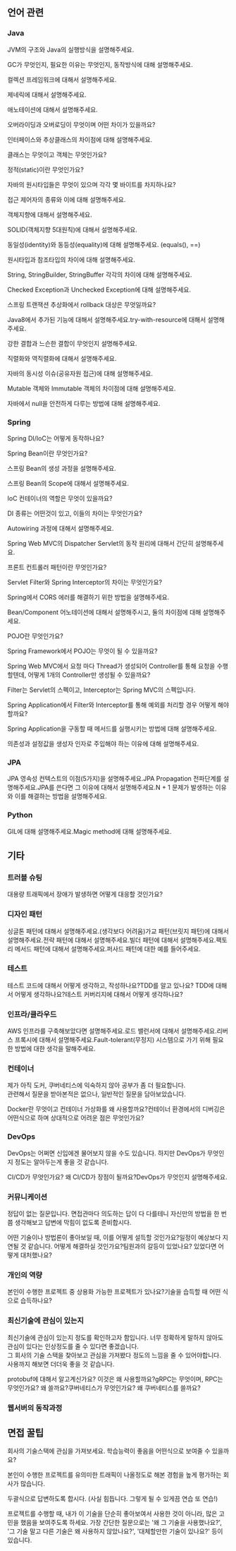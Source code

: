 ## 언어 관련

### Java

JVM의 구조와 Java의 실행방식을 설명해주세요.

GC가 무엇인지, 필요한 이유는 무엇인지, 동작방식에 대해 설명해주세요.

컬렉션 프레임워크에 대해서 설명해주세요.

제네릭에 대해서 설명해주세요.

애노테이션에 대해서 설명해주세요.

오버라이딩과 오버로딩이 무엇이며 어떤 차이가 있을까요?

인터페이스와 추상클래스의 차이점에 대해 설명해주세요.

클래스는 무엇이고 객체는 무엇인가요?

정적(static)이란 무엇인가요?

자바의 원시타입들은 무엇이 있으며 각각 몇 바이트를 차지하나요?

접근 제어자의 종류와 이에 대해 설명해주세요.

객체지향에 대해서 설명해주세요.

SOLID(객체지향 5대원칙)에 대해서 설명해주세요.

동일성(identity)와 동등성(equality)에 대해 설명해주세요. (equals(), ==)

원시타입과 참조타입의 차이에 대해 설명해주세요.

String, StringBuilder, StringBuffer 각각의 차이에 대해 설명해주세요.

Checked Exception과 Unchecked Exception에 대해 설명해주세요. 

스프링 트랜잭션 추상화에서 rollback 대상은 무엇일까요?

Java8에서 추가된 기능에 대해서 설명해주세요.try-with-resource에 대해서 설명해주세요.

강한 결합과 느슨한 결합이 무엇인지 설명해주세요.

직렬화와 역직렬화에 대해서 설명해주세요.

자바의 동시성 이슈(공유자원 접근)에 대해 설명해주세요.

Mutable 객체와 Immutable 객체의 차이점에 대해 설명해주세요.

자바에서 null을 안전하게 다루는 방법에 대해 설명해주세요.

### Spring

Spring DI/IoC는 어떻게 동작하나요?

Spring Bean이란 무엇인가요?

스프링 Bean의 생성 과정을 설명해주세요.

스프링 Bean의 Scope에 대해서 설명해주세요.

IoC 컨테이너의 역할은 무엇이 있을까요?

DI 종류는 어떤것이 있고, 이들의 차이는 무엇인가요?

Autowiring 과정에 대해서 설명해주세요.

Spring Web MVC의 Dispatcher Servlet의 동작 원리에 대해서 간단히 설명해주세요.

프론트 컨트롤러 패턴이란 무엇인가요?

Servlet Filter와 Spring Interceptor의 차이는 무엇인가요?

Spring에서 CORS 에러를 해결하기 위한 방법을 설명해주세요.

Bean/Component 어노테이션에 대해서 설명해주시고, 둘의 차이점에 대해 설명해주세요.

POJO란 무엇인가요? 

Spring Framework에서 POJO는 무엇이 될 수 있을까요?

Spring Web MVC에서 요청 마다 Thread가 생성되어 Controller를 통해 요청을 수행할텐데, 어떻게 1개의 Controller만 생성될 수 있을까요?

Filter는 Servlet의 스펙이고, Interceptor는 Spring MVC의 스펙입니다. 

Spring Application에서 Filter와 Interceptor를 통해 예외를 처리할 경우 어떻게 해야 할까요?

Spring Application을 구동할 때 메서드를 실행시키는 방법에 대해 설명해주세요.

의존성과 설정값을 생성자 인자로 주입해야 하는 이유에 대해 설명해주세요.

### JPA

JPA 영속성 컨텍스트의 이점(5가지)을 설명해주세요.JPA Propagation 전파단계를 설명해주세요.JPA를 쓴다면 그 이유에 대해서 설명해주세요.N + 1 문제가 발생하는 이유와 이를 해결하는 방법을 설명해주세요.

### [](https://github.com/ksundong/backend-interview-question#python)Python

GIL에 대해 설명해주세요.Magic method에 대해 설명해주세요.

## [](https://github.com/ksundong/backend-interview-question#%EA%B8%B0%ED%83%80)기타

### [](https://github.com/ksundong/backend-interview-question#%ED%8A%B8%EB%9F%AC%EB%B8%94-%EC%8A%88%ED%8C%85)트러블 슈팅

대용량 트래픽에서 장애가 발생하면 어떻게 대응할 것인가요?

### [](https://github.com/ksundong/backend-interview-question#%EB%94%94%EC%9E%90%EC%9D%B8-%ED%8C%A8%ED%84%B4)디자인 패턴

싱글톤 패턴에 대해서 설명해주세요.(생각보다 어려움)가교 패턴(브릿지 패턴)에 대해서 설명해주세요.전략 패턴에 대해서 설명해주세요.빌더 패턴에 대해서 설명해주세요.팩토리 메서드 패턴에 대해서 설명해주세요.퍼사드 패턴에 대한 예를 들어주세요.

### [](https://github.com/ksundong/backend-interview-question#%ED%85%8C%EC%8A%A4%ED%8A%B8)테스트

테스트 코드에 대해서 어떻게 생각하고, 작성하나요?TDD를 알고 있나요? TDD에 대해서 어떻게 생각하나요?테스트 커버리지에 대해서 어떻게 생각하나요?

### [](https://github.com/ksundong/backend-interview-question#%EC%9D%B8%ED%94%84%EB%9D%BC%ED%81%B4%EB%9D%BC%EC%9A%B0%EB%93%9C)인프라/클라우드

AWS 인프라를 구축해보았다면 설명해주세요.로드 밸런서에 대해서 설명해주세요.리버스 프록시에 대해서 설명해주세요.Fault-tolerant(무정지) 시스템으로 가기 위해 필요한 방법에 대한 생각을 말해주세요.

### [](https://github.com/ksundong/backend-interview-question#%EC%BB%A8%ED%85%8C%EC%9D%B4%EB%84%88)컨테이너

제가 아직 도커, 쿠버네티스에 익숙하지 않아 공부가 좀 더 필요합니다.  
관련해서 질문을 받아본적은 없으나, 일반적인 질문을 담아보았습니다.

Docker란 무엇이고 컨테이너 가상화를 왜 사용할까요?컨테이너 환경에서의 디버깅은 어떤식으로 하며 상대적으로 어려운 점은 무엇인가요?

### [](https://github.com/ksundong/backend-interview-question#devops)DevOps

DevOps는 어쩌면 신입에겐 물어보지 않을 수도 있습니다. 하지만 DevOps가 무엇인지 정도는 알아두는게 좋을 것 같습니다.

CI/CD가 무엇인가요? 왜 CI/CD가 장점이 될까요?DevOps가 무엇인지 설명해주세요.

### [](https://github.com/ksundong/backend-interview-question#%EC%BB%A4%EB%AE%A4%EB%8B%88%EC%BC%80%EC%9D%B4%EC%85%98)커뮤니케이션

정답이 없는 질문입니다. 면접관마다 의도하는 답이 다 다를테니 자신만의 방법을 한 번 쯤 생각해보고 답변에 막힘이 없도록 준비합시다.

어떤 기술이나 방법론이 좋아보일 때, 이를 어떻게 설득할 것인가요?일정이 예상보다 지연될 것 같습니다. 어떻게 해결하실 것인가요?팀원과의 갈등이 있었나요? 있었다면 어떻게 대처했나요?

### [](https://github.com/ksundong/backend-interview-question#%EA%B0%9C%EC%9D%B8%EC%9D%98-%EC%97%AD%EB%9F%89)개인의 역량

본인이 수행한 프로젝트 중 상용화 가능한 프로젝트가 있나요?기술을 습득할 때 어떤 식으로 습득하나요?

### [](https://github.com/ksundong/backend-interview-question#%EC%B5%9C%EC%8B%A0%EA%B8%B0%EC%88%A0%EC%97%90-%EA%B4%80%EC%8B%AC%EC%9D%B4-%EC%9E%88%EB%8A%94%EC%A7%80)최신기술에 관심이 있는지

최신기술에 관심이 있는지 정도를 확인하고자 함입니다. 너무 정확하게 말하지 않아도 관심이 있다는 인상정도를 줄 수 있다면 좋겠습니다.  
그 회사의 기술 스택을 찾아보고 관심을 가져봤다 정도의 느낌을 줄 수 있어야합니다.  
사용까지 해보면 더더욱 좋을 것 같습니다.

protobuf에 대해서 알고계신가요? 이것은 왜 사용할까요?gRPC는 무엇이며, RPC는 무엇인가요? 왜 쓸까요?쿠버네티스가 무엇인가요? 왜 쿠버네티스를 쓸까요?

### [](https://github.com/ksundong/backend-interview-question#%EC%9B%B9%EC%84%9C%EB%B2%84%EC%9D%98-%EB%8F%99%EC%9E%91%EA%B3%BC%EC%A0%95)웹서버의 동작과정

## [](https://github.com/ksundong/backend-interview-question#%EB%A9%B4%EC%A0%91-%EA%BF%80%ED%8C%81)면접 꿀팁

회사의 기술스택에 관심을 가져보세요. 학습능력이 좋음을 어떤식으로 보여줄 수 있을까요?

본인이 수행한 프로젝트를 유의미한 트래픽이 나올정도로 해본 경험을 높게 평가하는 회사가 많습니다.

두괄식으로 답변하도록 합시다. (사실 힘듭니다. 그렇게 될 수 있게끔 연습 또 연습!)

프로젝트를 수행할 때, 내가 이 기술을 단순히 좋아보여서 사용한 것이 아니라, 많은 고민을 했음을 보여주도록 하세요. 가장 간단한 질문으로는 '왜 그 기술을 사용했나요?', '그 기술 말고 다른 기술은 왜 사용하지 않았나요?', '대체할만한 기술이 있나요?' 등이 있습니다.
<!--stackedit_data:
eyJoaXN0b3J5IjpbODU1MzEyNzk0XX0=
-->
